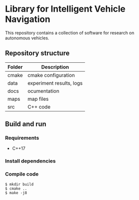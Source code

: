 # Library for Intelligent Vehicle Navigation

This repository contains a collection of software for research on autonomous vehicles.

## Repository structure

| Folder      | Description              |
| ----------- | ------------------------ |
| cmake       | cmake configuration      |
| data        | experiment results, logs |
| docs        | ocumentation             |
| maps        | map files                |
| src         | C++ code                 |

## Build and run

### Requirements

* C++17

### Install dependencies

### Compile code

```
$ mkdir build
$ cmake ..
$ make -j8
```

